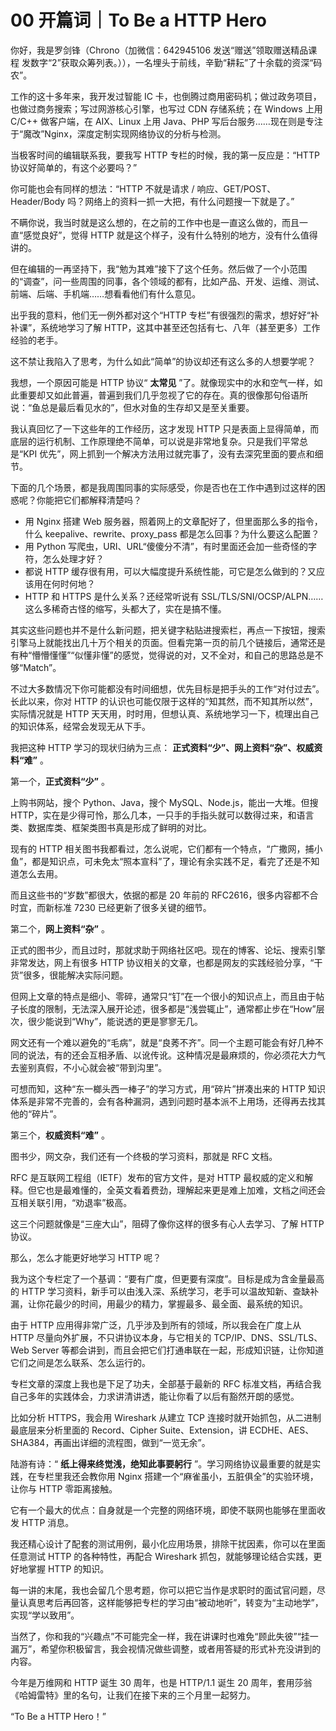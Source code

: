 # 00 开篇词｜To Be a HTTP Hero

你好，我是罗剑锋（Chrono（加微信：642945106 发送“赠送”领取赠送精品课程 发数字“2”获取众筹列表。）），一名埋头于前线，辛勤“耕耘”了十余载的资深“码农”。

工作的这十多年来，我开发过智能 IC 卡，也倒腾过商用密码机；做过政务项目，也做过商务搜索；写过网游核心引擎，也写过 CDN 存储系统；在 Windows 上用 C/C++ 做客户端，在 AIX、Linux 上用 Java、PHP 写后台服务……现在则是专注于“魔改”Nginx，深度定制实现网络协议的分析与检测。

当极客时间的编辑联系我，要我写 HTTP 专栏的时候，我的第一反应是：“HTTP 协议好简单的，有这个必要吗？”

你可能也会有同样的想法：“HTTP 不就是请求 / 响应、GET/POST、Header/Body 吗？网络上的资料一抓一大把，有什么问题搜一下就是了。”

不瞒你说，我当时就是这么想的，在之前的工作中也是一直这么做的，而且一直“感觉良好”，觉得 HTTP 就是这个样子，没有什么特别的地方，没有什么值得讲的。

但在编辑的一再坚持下，我“勉为其难”接下了这个任务。然后做了一个小范围的“调查”，问一些周围的同事，各个领域的都有，比如产品、开发、运维、测试、前端、后端、手机端……想看看他们有什么意见。

出乎我的意料，他们无一例外都对这个“HTTP 专栏”有很强烈的需求，想好好“补补课”，系统地学习了解 HTTP，这其中甚至还包括有七、八年（甚至更多）工作经验的老手。

这不禁让我陷入了思考，为什么如此“简单”的协议却还有这么多的人想要学呢？

我想，一个原因可能是 HTTP 协议“ **太常见** ”了。就像现实中的水和空气一样，如此重要却又如此普遍，普遍到我们几乎忽视了它的存在。真的很像那句俗语所说：“鱼总是最后看见水的”，但水对鱼的生存却又是至关重要。

我认真回忆了一下这些年的工作经历，这才发现 HTTP 只是表面上显得简单，而底层的运行机制、工作原理绝不简单，可以说是非常地复杂。只是我们平常总是“KPI 优先”，网上抓到一个解决方法用过就完事了，没有去深究里面的要点和细节。

下面的几个场景，都是我周围同事的实际感受，你是否也在工作中遇到过这样的困惑呢？你能把它们都解释清楚吗？

- 用 Nginx 搭建 Web 服务器，照着网上的文章配好了，但里面那么多的指令，什么 keepalive、rewrite、proxy_pass 都是怎么回事？为什么要这么配置？
- 用 Python 写爬虫，URI、URL“傻傻分不清”，有时里面还会加一些奇怪的字符，怎么处理才好？
- 都说 HTTP 缓存很有用，可以大幅度提升系统性能，可它是怎么做到的？又应该用在何时何地？
- HTTP 和 HTTPS 是什么关系？还经常听说有 SSL/TLS/SNI/OCSP/ALPN……这么多稀奇古怪的缩写，头都大了，实在是搞不懂。

其实这些问题也并不是什么新问题，把关键字粘贴进搜索栏，再点一下按钮，搜索引擎马上就能找出几十万个相关的页面。但看完第一页的前几个链接后，通常还是有种“懵懵懂懂”“似懂非懂”的感觉，觉得说的对，又不全对，和自己的思路总是不够“Match”。

不过大多数情况下你可能都没有时间细想，优先目标是把手头的工作“对付过去”。长此以来，你对 HTTP 的认识也可能仅限于这样的“知其然，而不知其所以然”，实际情况就是 HTTP 天天用，时时用，但想认真、系统地学习一下，梳理出自己的知识体系，经常会发现无从下手。

我把这种 HTTP 学习的现状归纳为三点： **正式资料“少”、网上资料“杂”、权威资料“难”** 。

第一个，**正式资料“少”** 。

上购书网站，搜个 Python、Java，搜个 MySQL、Node.js，能出一大堆。但搜 HTTP，实在是少得可怜，那么几本，一只手的手指头就可以数得过来，和语言类、数据库类、框架类图书真是形成了鲜明的对比。

现有的 HTTP 相关图书我都看过，怎么说呢，它们都有一个特点，“广撒网，捕小鱼”，都是知识点，可未免太“照本宣科”了，理论有余实践不足，看完了还是不知道怎么去用。

而且这些书的“岁数”都很大，依据的都是 20 年前的 RFC2616，很多内容都不合时宜，而新标准 7230 已经更新了很多关键的细节。

第二个，**网上资料“杂”** 。

正式的图书少，而且过时，那就求助于网络社区吧。现在的博客、论坛、搜索引擎非常发达，网上有很多 HTTP 协议相关的文章，也都是网友的实践经验分享，“干货”很多，很能解决实际问题。

但网上文章的特点是细小、零碎，通常只“钉”在一个很小的知识点上，而且由于帖子长度的限制，无法深入展开论述，很多都是“浅尝辄止”，通常都止步在“How”层次，很少能说到“Why”，能说透的更是寥寥无几。

网文还有一个难以避免的“毛病”，就是“良莠不齐”。同一个主题可能会有好几种不同的说法，有的还会互相矛盾、以讹传讹。这种情况是最麻烦的，你必须花大力气去鉴别真假，不小心就会被“带到沟里”。

可想而知，这种“东一榔头西一棒子”的学习方式，用“碎片”拼凑出来的 HTTP 知识体系是非常不完善的，会有各种漏洞，遇到问题时基本派不上用场，还得再去找其他的“碎片”。

第三个，**权威资料“难”** 。

图书少，网文杂，我们还有一个终极的学习资料，那就是 RFC 文档。

RFC 是互联网工程组（IETF）发布的官方文件，是对 HTTP 最权威的定义和解释。但它也是最难懂的，全英文看着费劲，理解起来更是难上加难，文档之间还会互相关联引用，“劝退率”极高。

这三个问题就像是“三座大山”，阻碍了像你这样的很多有心人去学习、了解 HTTP 协议。

那么，怎么才能更好地学习 HTTP 呢？

我为这个专栏定了一个基调：“要有广度，但更要有深度”。目标是成为含金量最高的 HTTP 学习资料，新手可以由浅入深、系统学习，老手可以温故知新、查缺补漏，让你花最少的时间，用最少的精力，掌握最多、最全面、最系统的知识。

由于 HTTP 应用得非常广泛，几乎涉及到所有的领域，所以我会在广度上从 HTTP 尽量向外扩展，不只讲协议本身，与它相关的 TCP/IP、DNS、SSL/TLS、Web Server 等都会讲到，而且会把它们打通串联在一起，形成知识链，让你知道它们之间是怎么联系、怎么运行的。

专栏文章的深度上我也是下足了功夫，全部基于最新的 RFC 标准文档，再结合我自己多年的实践体会，力求讲清讲透，能让你看了以后有豁然开朗的感觉。

比如分析 HTTPS，我会用 Wireshark 从建立 TCP 连接时就开始抓包，从二进制最底层来分析里面的 Record、Cipher Suite、Extension，讲 ECDHE、AES、SHA384，再画出详细的流程图，做到“一览无余”。

陆游有诗：“ **纸上得来终觉浅，绝知此事要躬行** ”。学习网络协议最重要的就是实践，在专栏里我还会教你用 Nginx 搭建一个“麻雀虽小，五脏俱全”的实验环境，让你与 HTTP 零距离接触。

它有一个最大的优点：自身就是一个完整的网络环境，即使不联网也能够在里面收发 HTTP 消息。

我还精心设计了配套的测试用例，最小化应用场景，排除干扰因素，你可以在里面任意测试 HTTP 的各种特性，再配合 Wireshark 抓包，就能够理论结合实践，更好地掌握 HTTP 的知识。

每一讲的末尾，我也会留几个思考题，你可以把它当作是求职时的面试官问题，尽量认真思考后再回答，这样能够把专栏的学习由“被动地听”，转变为“主动地学”，实现“学以致用”。

当然了，你和我的“兴趣点”不可能完全一样，我在讲课时也难免“顾此失彼”“挂一漏万”，希望你积极留言，我会视情况做些调整，或者用答疑的形式补充没讲到的内容。

今年是万维网和 HTTP 诞生 30 周年，也是 HTTP/1.1 诞生 20 周年，套用莎翁《哈姆雷特》里的名句，让我们在接下来的三个月里一起努力。

“To Be a HTTP Hero！”
